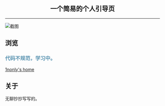 <h2 align="center">一个简易的个人引导页</h2>
<hr>

![截图]([https://img.picgo.net/2023/01/13/ec4102cdb797e7e57f39565b90de882711eace48602c974.png])
## 浏览

<h3 style="color:#5b94b1">代码不规范，学习中。</h3>

[1nonly's home](https://home.nonly.cn/)
<br>

## 关于

无聊抄抄写写的。
